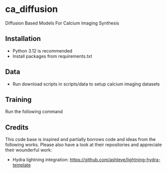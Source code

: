 # ca_diffusion
Diffusion Based Models For Calcium Imaging Synthesis

## Installation
 - Python 3.12 is recommended
 - Install packages from requirements.txt

 ## Data
 - Run download scripts in scripts/data to setup calcium imaging datasets

 ## Training
 Run the following command

## Credits
This code base is inspired and partially borrows code and ideas from the following works. 
Please also have a look at their repositories and appreciate their wounderful work:
 - Hydra lightning integration: https://github.com/ashleve/lightning-hydra-template

